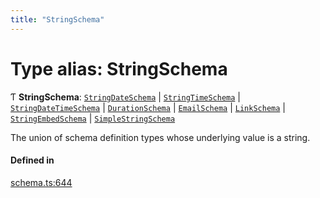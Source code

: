 ```yaml
---
title: "StringSchema"
---
```

# Type alias: StringSchema

Ƭ **StringSchema**: [`StringDateSchema`](../interfaces/StringDateSchema.md) \| [`StringTimeSchema`](../interfaces/StringTimeSchema.md) \| [`StringDateTimeSchema`](../interfaces/StringDateTimeSchema.md) \| [`DurationSchema`](../interfaces/DurationSchema.md) \| [`EmailSchema`](../interfaces/EmailSchema.md) \| [`LinkSchema`](../interfaces/LinkSchema.md) \| [`StringEmbedSchema`](../interfaces/StringEmbedSchema.md) \| [`SimpleStringSchema`](../interfaces/SimpleStringSchema.md)

The union of schema definition types whose underlying value is a string.

#### Defined in

[schema.ts:644](https://github.com/coda/packs-sdk/blob/main/schema.ts#L644)
